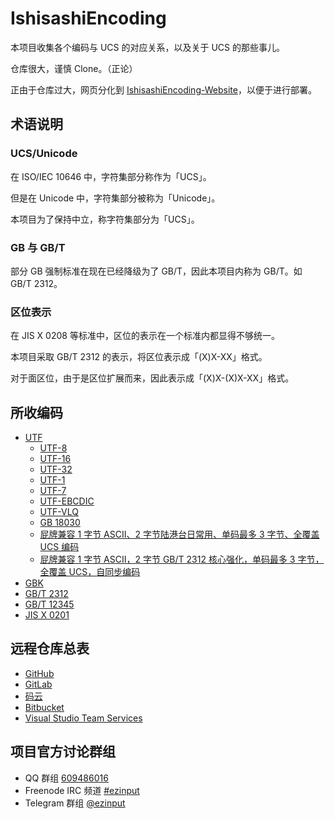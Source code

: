 # IshisashiEncoding
本项目收集各个编码与 UCS 的对应关系，以及关于 UCS 的那些事儿。

仓库很大，谨慎 Clone。（正论）

正由于仓库过大，网页分化到 [IshisashiEncoding-Website](https://github.com/mrhso/IshisashiEncoding-Website)，以便于进行部署。

## 术语说明
### UCS/Unicode
在 ISO/IEC 10646 中，字符集部分称作为「UCS」。

但是在 Unicode 中，字符集部分被称为「Unicode」。

本项目为了保持中立，称字符集部分为「UCS」。

### GB 与 GB/T
部分 GB 强制标准在现在已经降级为了 GB/T，因此本项目内称为 GB/T。如 GB/T 2312。

### 区位表示
在 JIS X 0208 等标准中，区位的表示在一个标准内都显得不够统一。

本项目采取 GB/T 2312 的表示，将区位表示成「(X)X-XX」格式。

对于面区位，由于是区位扩展而来，因此表示成「(X)X-(X)X-XX」格式。

## 所收编码
- [UTF](https://github.com/mrhso/IshisashiEncoding/tree/master/%E7%BC%96%E7%A0%81/UTF)
    - [UTF-8](https://github.com/mrhso/IshisashiEncoding/tree/master/%E7%BC%96%E7%A0%81/UTF/UTF-8)
    - [UTF-16](https://github.com/mrhso/IshisashiEncoding/tree/master/%E7%BC%96%E7%A0%81/UTF/UTF-16)
    - [UTF-32](https://github.com/mrhso/IshisashiEncoding/tree/master/%E7%BC%96%E7%A0%81/UTF/UTF-32)
    - [UTF-1](https://github.com/mrhso/IshisashiEncoding/tree/master/%E7%BC%96%E7%A0%81/UTF/UTF-1)
    - [UTF-7](https://github.com/mrhso/IshisashiEncoding/tree/master/%E7%BC%96%E7%A0%81/UTF/UTF-7)
    - [UTF-EBCDIC](https://github.com/mrhso/IshisashiEncoding/tree/master/%E7%BC%96%E7%A0%81/UTF/UTF-EBCDIC)
    - [UTF-VLQ](https://github.com/mrhso/IshisashiEncoding/tree/master/%E7%BC%96%E7%A0%81/UTF/UTF-VLQ)
    - [GB 18030](https://github.com/mrhso/IshisashiEncoding/tree/master/%E7%BC%96%E7%A0%81/UTF/GB%2018030)
    - [屁牌兼容 1 字节 ASCII、2 字节陆港台日常用、单码最多 3 字节、全覆盖 UCS 编码](https://github.com/mrhso/IshisashiEncoding/tree/master/%E7%BC%96%E7%A0%81/UTF/Farter)
    - [屁牌兼容 1 字节 ASCII，2 字节 GB/T 2312 核心强化，单码最多 3 字节，全覆盖 UCS，自同步编码](https://github.com/mrhso/IshisashiEncoding/tree/master/%E7%BC%96%E7%A0%81/UTF/Farter%202312)
- [GBK](https://github.com/mrhso/IshisashiEncoding/tree/master/%E7%BC%96%E7%A0%81/GBK)
- [GB/T 2312](https://github.com/mrhso/IshisashiEncoding/tree/master/%E7%BC%96%E7%A0%81/GB%EF%BC%8FT%202312)
- [GB/T 12345](https://github.com/mrhso/IshisashiEncoding/tree/master/%E7%BC%96%E7%A0%81/GB%EF%BC%8FT%2012345)
- [JIS X 0201](https://github.com/mrhso/IshisashiEncoding/tree/master/%E7%BC%96%E7%A0%81/JIS%20X%200201)

## 远程仓库总表
- [GitHub](https://github.com/mrhso/IshisashiEncoding)
- [GitLab](https://gitlab.com/mrhso/IshisashiEncoding)
- [码云](https://gitee.com/mrhso/IshisashiEncoding)
- [Bitbucket](https://bitbucket.org/mrhso/ishisashiencoding)
- [Visual Studio Team Services](https://mrhso.visualstudio.com/IshisashiEncoding)

## 项目官方讨论群组
- QQ 群组 [609486016](https://jq.qq.com/?_wv=1027&k=5UoCrbI)
- Freenode IRC 频道 [#ezinput](https://webchat.freenode.net/?channels=%23ezinput)
- Telegram 群组 [@ezinput](https://t.me/ezinput)
